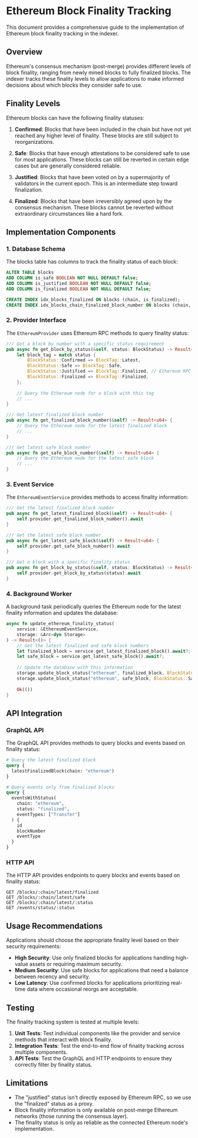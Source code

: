 # Ethereum Block Finality Tracking

This document provides a comprehensive guide to the implementation of Ethereum block finality tracking in the indexer.

## Overview

Ethereum's consensus mechanism (post-merge) provides different levels of block finality, ranging from newly mined blocks to fully finalized blocks. The indexer tracks these finality levels to allow applications to make informed decisions about which blocks they consider safe to use.

## Finality Levels

Ethereum blocks can have the following finality statuses:

1. **Confirmed**: Blocks that have been included in the chain but have not yet reached any higher level of finality. These blocks are still subject to reorganizations.

2. **Safe**: Blocks that have enough attestations to be considered safe to use for most applications. These blocks can still be reverted in certain edge cases but are generally considered reliable.

3. **Justified**: Blocks that have been voted on by a supermajority of validators in the current epoch. This is an intermediate step toward finalization.

4. **Finalized**: Blocks that have been irreversibly agreed upon by the consensus mechanism. These blocks cannot be reverted without extraordinary circumstances like a hard fork.

## Implementation Components

### 1. Database Schema

The blocks table has columns to track the finality status of each block:

```sql
ALTER TABLE blocks 
ADD COLUMN is_safe BOOLEAN NOT NULL DEFAULT false;
ADD COLUMN is_justified BOOLEAN NOT NULL DEFAULT false;
ADD COLUMN is_finalized BOOLEAN NOT NULL DEFAULT false;

CREATE INDEX idx_blocks_finalized ON blocks (chain, is_finalized);
CREATE INDEX idx_blocks_chain_finalized_block_number ON blocks (chain, is_finalized, block_number DESC);
```

### 2. Provider Interface

The `EthereumProvider` uses Ethereum RPC methods to query finality status:

```rust
/// Get a block by number with a specific status requirement
pub async fn get_block_by_status(&self, status: BlockStatus) -> Result<(Block<Transaction>, u64)> {
    let block_tag = match status {
        BlockStatus::Confirmed => BlockTag::Latest,
        BlockStatus::Safe => BlockTag::Safe,
        BlockStatus::Justified => BlockTag::Finalized, // Ethereum RPC doesn't expose "justified" directly
        BlockStatus::Finalized => BlockTag::Finalized,
    };
    
    // Query the Ethereum node for a block with this tag
    // ...
}

/// Get latest finalized block number
pub async fn get_finalized_block_number(&self) -> Result<u64> {
    // Query the Ethereum node for the latest finalized block
    // ...
}

/// Get latest safe block number
pub async fn get_safe_block_number(&self) -> Result<u64> {
    // Query the Ethereum node for the latest safe block
    // ...
}
```

### 3. Event Service

The `EthereumEventService` provides methods to access finality information:

```rust
/// Get the latest finalized block number
pub async fn get_latest_finalized_block(&self) -> Result<u64> {
    self.provider.get_finalized_block_number().await
}

/// Get the latest safe block number
pub async fn get_latest_safe_block(&self) -> Result<u64> {
    self.provider.get_safe_block_number().await
}

/// Get a block with a specific finality status
pub async fn get_block_by_status(&self, status: BlockStatus) -> Result<(Block<Transaction>, u64)> {
    self.provider.get_block_by_status(status).await
}
```

### 4. Background Worker

A background task periodically queries the Ethereum node for the latest finality information and updates the database:

```rust
async fn update_ethereum_finality_status(
    service: &EthereumEventService,
    storage: &Arc<dyn Storage>
) -> Result<()> {
    // Get the latest finalized and safe block numbers
    let finalized_block = service.get_latest_finalized_block().await?;
    let safe_block = service.get_latest_safe_block().await?;
    
    // Update the database with this information
    storage.update_block_status("ethereum", finalized_block, BlockStatus::Finalized).await?;
    storage.update_block_status("ethereum", safe_block, BlockStatus::Safe).await?;
    
    Ok(())
}
```

## API Integration

### GraphQL API

The GraphQL API provides methods to query blocks and events based on finality status:

```graphql
# Query the latest finalized block
query {
  latestFinalizedBlock(chain: "ethereum")
}

# Query events only from finalized blocks
query {
  eventsWithStatus(
    chain: "ethereum",
    status: "finalized",
    eventTypes: ["Transfer"]
  ) {
    id
    blockNumber
    eventType
  }
}
```

### HTTP API

The HTTP API provides endpoints to query blocks and events based on finality status:

```
GET /blocks/:chain/latest/finalized
GET /blocks/:chain/latest/safe
GET /blocks/:chain/latest/:status
GET /events/status/:status
```

## Usage Recommendations

Applications should choose the appropriate finality level based on their security requirements:

- **High Security**: Use only finalized blocks for applications handling high-value assets or requiring maximum security.
- **Medium Security**: Use safe blocks for applications that need a balance between recency and security.
- **Low Latency**: Use confirmed blocks for applications prioritizing real-time data where occasional reorgs are acceptable.

## Testing

The finality tracking system is tested at multiple levels:

1. **Unit Tests**: Test individual components like the provider and service methods that interact with block finality.
2. **Integration Tests**: Test the end-to-end flow of finality tracking across multiple components.
3. **API Tests**: Test the GraphQL and HTTP endpoints to ensure they correctly filter by finality status.

## Limitations

- The "justified" status isn't directly exposed by Ethereum RPC, so we use the "finalized" status as a proxy.
- Block finality information is only available on post-merge Ethereum networks (those running the consensus layer).
- The finality status is only as reliable as the connected Ethereum node's implementation. 